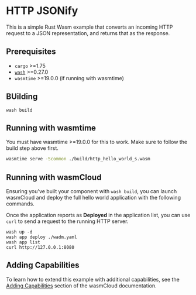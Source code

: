 # HTTP JSONify

This is a simple Rust Wasm example that converts an incoming HTTP request to a JSON representation, and returns that as the response.

## Prerequisites

- `cargo` >=1.75
- [`wash`](https://wasmcloud.com/docs/installation) >=0.27.0
- `wasmtime` >=19.0.0 (if running with wasmtime)

## BUilding

```console
wash build
```

## Running with wasmtime

You must have wasmtime >=19.0.0 for this to work. Make sure to follow the build step above first.

```bash
wasmtime serve -Scommon ./build/http_hello_world_s.wasm
```

## Running with wasmCloud

Ensuring you've built your component with `wash build`, you can launch wasmCloud and deploy the full hello world application with the following commands. 

Once the application reports as **Deployed** in the application list, you can use `curl` to send a request to the running HTTP server.

```shell
wash up -d
wash app deploy ./wadm.yaml
wash app list
curl http://127.0.0.1:8080
```

## Adding Capabilities

To learn how to extend this example with additional capabilities, see the [Adding Capabilities](https://wasmcloud.com/docs/tour/adding-capabilities?lang=rust) section of the wasmCloud documentation.
